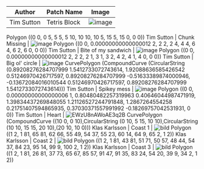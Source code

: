 Author | Patch Name | Image
-------|------------|---------
Tim Sutton | Tetris Block | ![image](https://user-images.githubusercontent.com/178003/80532217-b77f6a00-8993-11ea-8a75-cfc63d16b869.png)
Polygon ((0 0, 0 5, 5 5, 5 10, 10 10, 10 5, 15 5, 15 0, 0 0))
Tim Sutton | Chunk Missing | ![image](https://user-images.githubusercontent.com/178003/80534475-3629d680-8997-11ea-8ce0-a893cc3779f7.png)
Polygon ((0 0, 0.00000000000000012 2, 2 2, 2 4, 4 4, 6 4, 6 2, 6 0, 0 0))
Tim Sutton | Bite of my sandwich | ![image](https://user-images.githubusercontent.com/178003/80543969-eef81180-89a7-11ea-87a1-2fb913fd4da0.png)
Polygon ((0 0, 0.00000000000000012 2, 2 2, 2 1, 3 1, 3 2, 4 2, 4 1, 4 0, 0 0))
Tim Sutton | Big ol' circle | ![image](https://user-images.githubusercontent.com/178003/80545082-675fd200-89aa-11ea-8f9f-83bfba5ab798.png)
CurvePolygon (CompoundCurve (CircularString (0.89208276284707999 1.5412733072743614, 1.92088636585426542 0.51246970426717597, 0.89208276284707999 -0.51633389874000946, -0.13672084016010544 0.51246970426717597, 0.89208276284707999 1.5412733072743614)))
Tim Sutton | Spikey mess | ![image](https://user-images.githubusercontent.com/178003/80545346-08e72380-89ab-11ea-95bf-02c556c09bd0.png)
Polygon ((0 0, 0.00000000000000006 1, 0.80480482257319963 0.40646044987471919, 1.39834437269848055 1.21126527244791848, 1.2867264554258 0.21751407594865935, 0.37030371557991992 -0.18269757042531931, 0 0))
Tim Sutton | Heart | ![EWzU8nAWoAE3q2B](https://user-images.githubusercontent.com/178003/80651390-c3d7f580-8a6d-11ea-8e66-9829c27c254b.png)
CurvePolygon (CompoundCurve ((10 0, 0 10),CircularString (0 10, 5 15, 10 10),CircularString (10 10, 15 15, 20 10),(20 10, 10 0)))
Klas Karlsson | Coast 1 | ![bild](https://user-images.githubusercontent.com/6375959/80694701-2c0df200-8ad5-11ea-9c87-0ba5362901f5.png)
Polygon ((1 2, 1 81, 65 81, 62 66, 55 49, 54 37, 55 23, 60 14, 64 9, 65 2, 1 2))
Klas Karlsson | Coast 2 | ![bild](https://user-images.githubusercontent.com/6375959/80694750-3def9500-8ad5-11ea-821b-4b87983d3cfb.png)
Polygon ((1 2, 1 81, 43 81, 51 71, 50 57, 48 44, 54 37, 84 23, 95 14, 99 9, 100 2, 1 2))
Klas Karlsson | Coast 3 | ![bild](https://user-images.githubusercontent.com/6375959/80694869-624b7180-8ad5-11ea-9136-293fd992eeeb.png)
Polygon ((1 2, 1 81, 26 81, 37 73, 65 67, 85 57, 91 47, 91 35, 83 24, 54 20, 39 9, 34 2, 1 2))
